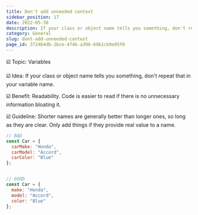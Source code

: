 ```yaml
---
title: Don't add unneeded context
sidebar_position: 17
date: 2022-05-30
description: If your class or object name tells you something, don't repeat that in your variable name.
category: General
slug: dont-add-unneeded-context
page_id: 372464db-2bce-474b-a396-69b1cb9e95f0
---
```




☑️ Topic: Variables


☑️ Idea: If your class or object name tells you something, don't repeat that in your variable name.


☑️ Benefit: Readability.  Code is easier to read if there is no unnecessary information bloating it.  


☑️ Guideline: Shorter names are generally better than longer ones, so long as they are clear. Only add things if they provide real value to a name.


```javascript
// BAD
const Car = {
  carMake: "Honda",
  carModel: "Accord",
  carColor: "Blue"
};


// GOOD
const Car = {
  make: "Honda",
  model: "Accord",
  color: "Blue"
};
```

